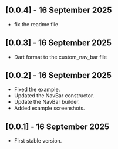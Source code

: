 ## [0.0.4] - 16 September 2025
- fix the readme file

## [0.0.3] - 16 September 2025
 - Dart format to the custom_nav_bar file

## [0.0.2] - 16 September 2025
 - Fixed the example.
 - Updated the NavBar constructor.
 - Update the NavBar builder.
 - Added example screenshots.


## [0.0.1] - 16 September 2025
 
 - First stable version.

